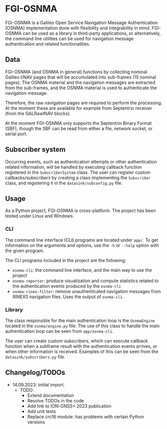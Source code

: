 # FGI-OSNMA

FGI-OSNMA is a Galileo Open Service Navigation Message Authentication (OSNMA)
implementation done with flexibility and integrability in mind. FGI-OSNMA can
be used as a library in third-party applications, or alternatively, the command
line utilities can be used for navigation message authentication and related
functionalities.

## Data

FGI-OSNMA (and OSNMA in general) functions by collecting nominal Galileo
I/NAV pages that will be accumulated into sub-frames (15 nominal pages). The
OSNMA material and the navigation messages are extracted from the sub-frames,
and the OSNMA material is used to authenticate the navigation message.

Therefore, the raw navigation pages are required to perform the processing.
At the moment these are available for example from Septentrio receiver (from
the GALRawINAV blocks).

At the moment FGI-OSNMA only supports the Septentrio Binary Format (SBF),
though the SBF can be read from either a file, network socket, or serial port.

## Subscriber system

Occurring events, such as authentication attempts or other authentication
related information, will be handled by executing callback function registered
in the `SubscriberSystem` class. The user can register custom
callbacks/subscribers by creating a class implementing the `Subscriber` class,
and registering it in the `datasink/subconfig.py` file.

## Usage

As a Python project, FGI-OSNMA is cross-platform. The project has been tested
under Linux and Windows.

### CLI

The command line interface (CLI) programs are located under `app/`. To get
information on the arguments and options, use the `-h` or `--help` option with
the given program.

The CLI programs included in the project are the following:
- `osnma-cli`: the command line interface, and the main way to use the project
- `osnma-reporter`: produce visualization and compute statistics related to the
  authentication events produced by the `osnma-cli`
- `osnma-rinex-filter`: remove unauthenticated navigation messages from RINEX3
  navigation files. Uses the output of `osnma-cli`.

### Library

The class responsible for the main authentication loop is the `OsnmaEngine`
located in the `osnma/engine.py` file. The use of this class to handle the main
authentication loop can be seen from `app/osnma-cli`.

The user can create custom subscribers, which can execute callback function
when a subframe result with the authentication events arrives, or when other
information is received. Examples of this can be seen from the
`datasink/subscribers.py` file.

## Changelog/TODOs

- 14.09.2023: Initial import.
    - TODO:
        - Extend documentation
        - Resolve TODOs in the code
        - Add link to ION-GNSS+ 2023 publication
        - Add unit tests
        - Replace crc16 module: has problems with certain Python versions
